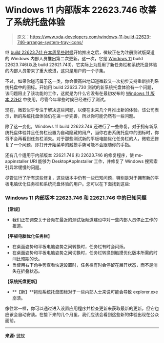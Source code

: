 # Windows 11 内部版本 22623.746 改善了系统托盘体验

> 原文：<https://www.xda-developers.com/windows-11-build-22623-746-arrange-system-tray-icons/>

继 [build 22623.741 在本周早些时候](https://www.xda-developers.com/windows-11-build-22623-741-beta-fixes-taskbar/)开始推出之后，微软正在为注册测试版渠道的 Windows 内部人员推出第二次更新。这一次，它是 [Windows 11](https://www.xda-developers.com/windows-11/) build 22623.746(以及 build 22621.743)，它实际上为启用了新任务栏和系统托盘体验的内部人员带来了重大改进，这只是用户的一个子集。

不过，如果你碰巧属于这一类，你会很高兴地知道微软又一次初步支持重新排列系统托盘中的图标。开始用 build 22623.730 测试的新系统托盘体验有一个问题，该问题阻止了该功能的工作，这就是为什么它没有在最初发布的 [Windows 11 版本 22H2](https://www.xda-developers.com/windows-11-22h2/) 中使用，尽管今年早些时候已经进行了测试。

现在，微软似乎专注于解决这些问题，以便在未来几个月推出新的体验。该公司表示，新的系统托盘体验仍在进一步完善，所以你可能仍然有一些问题。

除了这一变化，Windows 11 build 22623.746 还进行了一些修复。对于拥有新系统托盘体验并且任务栏设置为自动隐藏的用户，当你右击系统托盘中的图标时，你将不会再看到任务栏消失。对于那些测试新的平板电脑优化任务栏的人，微软还修复了一个问题，即打开开始菜单的触摸手势可能不会跟随你的手指。

还有几个适用于内部版本 22621.746 和 22623.746 的修复程序，使 ms-appinstaller URI 能够为 DesktopAppInstaller 工作，并修复了 Windows 搜索索引异常缓慢的问题。

尽管进行了所有这些修复，这些版本中仍有一些已知问题，特别是对于拥有新的平板电脑优化任务栏和系统托盘体验的用户。您可以在下面找到这些:

### Windows 11 内部版本 22623.746 和 22621.746 中的已知问题

**【常规】**

*   我们正在调查关于音频在最近的测试版频道建设中对一些内部人员停止工作的报道。

**【平板电脑优化任务栏】**

*   在桌面姿势和平板电脑姿势之间转换时，任务栏有时会闪烁。
*   在桌面姿势和平板电脑姿势之间切换时，任务栏转换到触摸优化版本所需的时间比预期的长。
*   当使用右下角手势查看快速设置时，任务栏有时会停留在展开状态，而不是消失在折叠状态。

**【系统托盘更新】**

*   **【新】**拖动系统托盘图标对于一些内部人士来说可能会导致 explorer.exe 崩溃。

像往常一样，你可以通过进入设置应用程序并检查更新来获取最新的更新，但它也应该会自动安装。在接下来的几个月里，我们应该会看到这些新的体验出现在公众面前。

* * *

**来源:** [微软](https://blogs.windows.com/windows-insider/2022/10/13/announcing-windows-11-insider-preview-build-22621-746-and-22623-746/)